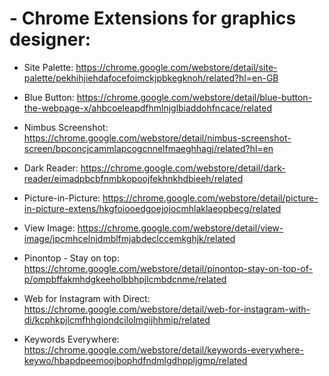 # - Chrome Extensions for graphics designer: 
- Site Palette: https://chrome.google.com/webstore/detail/site-palette/pekhihjiehdafocefoimckjpbkegknoh/related?hl=en-GB

- Blue Button: https://chrome.google.com/webstore/detail/blue-button-the-webpage-x/ahbcoeleapdfhmlnjglbiaddohfncace/related

- Nimbus Screenshot: https://chrome.google.com/webstore/detail/nimbus-screenshot-screen/bpconcjcammlapcogcnnelfmaeghhagj/related?hl=en

- Dark Reader: https://chrome.google.com/webstore/detail/dark-reader/eimadpbcbfnmbkopoojfekhnkhdbieeh/related

- Picture-in-Picture: https://chrome.google.com/webstore/detail/picture-in-picture-extens/hkgfoiooedgoejojocmhlaklaeopbecg/related

- View Image: https://chrome.google.com/webstore/detail/view-image/jpcmhcelnjdmblfmjabdeclccemkghjk/related

- Pinontop - Stay on top: https://chrome.google.com/webstore/detail/pinontop-stay-on-top-of-p/ompbffakmhdgkeeholbbhpjlcmbdcnme/related

- Web for Instagram with Direct: https://chrome.google.com/webstore/detail/web-for-instagram-with-di/kcphkpjlcmfhhgiondcilolmgijhhmip/related

- Keywords Everywhere: https://chrome.google.com/webstore/detail/keywords-everywhere-keywo/hbapdpeemoojbophdfndmlgdhppljgmp/related
